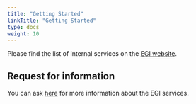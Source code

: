 ```yaml
---
title: "Getting Started"
linkTitle: "Getting Started"
type: docs
weight: 10
---
```


Please find the list of internal services on the
[EGI website](https://www.egi.eu/internal-services/).

## Request for information

You can ask [here](https://www.egi.eu/more-information/) for
more information about the EGI services.
